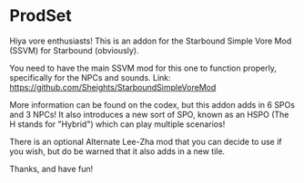 # ProdSet
Hiya vore enthusiasts! This is an addon for the Starbound Simple Vore Mod (SSVM) for Starbound (obviously).

You need to have the main SSVM mod for this one to function properly, specifically for the NPCs and sounds.
Link: https://github.com/Sheights/StarboundSimpleVoreMod

More information can be found on the codex, but this addon adds in 6 SPOs and 3 NPCs! It also introduces a new sort of SPO, known as an HSPO (The H stands for "Hybrid") which can play multiple scenarios!

There is an optional Alternate Lee-Zha mod that you can decide to use if you wish, but do be warned that it also adds in a new tile.

Thanks, and have fun!
